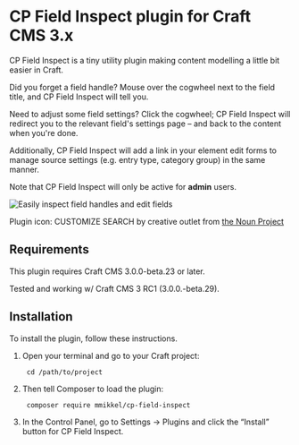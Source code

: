 # CP Field Inspect plugin for Craft CMS 3.x

CP Field Inspect is a tiny utility plugin making content modelling a little bit easier in Craft.  

Did you forget a field handle? Mouse over the cogwheel next to the field title, and CP Field Inspect will tell you.  

Need to adjust some field settings? Click the cogwheel; CP Field Inspect will redirect you to the relevant field's settings page – and back to the content when you're done.  

Additionally, CP Field Inspect will add a link in your element edit forms to manage source settings (e.g. entry type, category group) in the same manner.  

Note that CP Field Inspect will only be active for **admin** users.  

![Easily inspect field handles and edit fields](http://g.recordit.co/i8SOUKWYpq.gif)

Plugin icon: CUSTOMIZE SEARCH by creative outlet from [the Noun Project](https://thenounproject.com)

## Requirements

This plugin requires Craft CMS 3.0.0-beta.23 or later.

Tested and working w/ Craft CMS 3 RC1 (3.0.0.-beta.29).

## Installation

To install the plugin, follow these instructions.

1. Open your terminal and go to your Craft project:

        cd /path/to/project

2. Then tell Composer to load the plugin:

        composer require mmikkel/cp-field-inspect

3. In the Control Panel, go to Settings → Plugins and click the “Install” button for CP Field Inspect.





